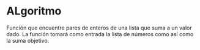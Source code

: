 # ALgoritmo
Función que encuentre pares de enteros de una lista que suma a un valor dado. La función tomará como entrada la lista de números como así como la suma objetivo.
